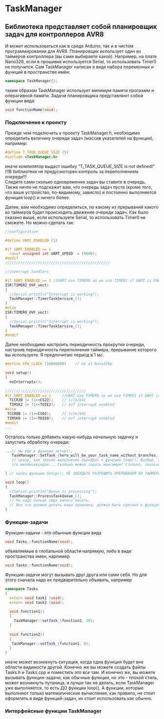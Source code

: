 # TaskManager
## Библиотека представляет собой планировщик задач для контроллеров AVR8
И может использоваться как в среде Arduino, так и в чистом программировании для AVR8.
Планировщик использует один из таймеров контроллера (вы сами выбираете какой). Например, на плате Nano328, 
если в прошивке используется Serial, то использовать Timer0 не получится.
Сам TaskManager написан в виде набора переменных и функций в пространстве имён:

```C++
namespace TaskManager{};
```
таким образом TaskManager использует минимум памяти программ и оперативной памяти.
Задачи планировщика представляют собой функции вида:

```C++
void functionName(void);
```

### Подключение к проекту

Прежде чем подключить к проекту TaskManager.h, необходимо определить величину 
очереди задач (массив указателей на функции), например:

```C++
#define T_TASK_QUEUE_SIZE (5)
#include <TaskManager.h>
```
иначе компилятор выдаст ошибку "T_TASK_QUEUE_SIZE is not defined!"     
!!!В библиотеке не предусмоторен контроль за переполнением очереди!!!  
Следите сами сколько одновременно задач вы ставите в очередь.
Также ничто не подскажет вам, что очередь задач пуста (кроме того, что ваше устройство, по-видимому, зависло)
и постоянно выполняется функция loop() и ничего более.

Далее, вам необходимо определиться, по какому из прерываний какого 
из таймеров будет происходить движение очереди задач.
Как было сказано выше, если используете Serial, то использовать Timer0
не сможете. Но можно сделать так:

```C++
//configuration

#define UART_ENABLED (1)

#if UART_ENABLED == 1
  const unsigned int UART_SPEED  = (9600);
#endif
////////////////////////////////////////////////

//interrupt handlers

#if UART_ENABLED == 1 //UART use TIMER0 so we use TIMER2 if UART is ENABLED
ISR(TIMER2_OVF_vect)
{
  //Serial.println("Interrupt is working");
  TaskManager::TimerTaskService_();
}
#else
ISR(TIMER0_OVF_vect)
{
  //Serial.println("Interrupt is working");
  TaskManager::TimerTaskService_();
}
#endif
```
Далее необходимо настроить периодичность прокрутки очереди, настроив периодичность
переполнения таймера, прерывание которого вы используете. Я предпочитаю период в 1 мс.

```C++
#define CPU_CLOCK (16000000) 	// Hz at Nano328p

void setup()
{
  noInterrupts();
  
/////////////////////////////////////
#if UART_ENABLED == 1     //UART use TIMER0 so we use TIMER2 if UART is ENABLED
  TCCR2B |= (1<<CS22);    // (clk/64)
  TIMSK2 |= (1<<TOIE2);   // ovf interrupt enabled
#else
 TCCR0B |= (1<<CS02);     // (clk/64)
 TIMSK0 |= (1<<TOIE0);    // ovf interrupt enabled
#endif
...
```
Осталось только добавить какую-нибудь начальную задачку и запустить обработку очереди:

```C++
...// мы еще в функции setup();
   TaskManager::SetTask_(here_will_be_your_task_name_without_branches, 0); //если вторым аргументом стоит 0, задача запустится 
   // сразу, как только выполнение перейдет к функции loop(). Вообще, это задержка выполнения задачи, в моём случае - 
   //в миллисекундах... Сколько можно задать максимум? Столько, сколько позволяет unsigned int.

} // конец функции Setup(); НЕ ЗАБУДЬТЕ РАЗРЕШИТЬ ПРЕРЫВАНИЯ ПО ТАЙМЕРАМ И ГЛОБАЛЬНО

void loop()
{
  //Serial.println("Queue is processing");
  TaskManager::ProcessTaskQueue_();
  // Не надо больше сюда ничего писать.
  // Все что должна делать ваша прошивка, должно быть сделано в функциях-задачах
}
```


### Функции-задачи
Функции-задачи - это обычные функции вида

```C++
void Tasks::functionName(void);
```
объявляемые в глобальной области напрямую, либо в виде пространства имен, нарпимер

```C++
void Tasks::functionName(void);
```
Функции-задачи могут вызывать друг друга или сами себя. Но для этого сначала надо их 
предварительно объявить, например

```C++
namespace Tasks
{
  extern void task1 (void);
  extern void task2 (void);
  
  void function1()
  {
    TaskManager::setTask_(function2, 10);
  }
  
  void function2()
  {
   TaskManager::setTask_(function1, 0);
  }
}
```
иначе может возникнуть ситуация, когда одна функция будет вне области видимости другой.
Конечно же вы можете создать файлы Tasks.h и Tasks.cpp и поместить это все там.
И конечно же, вы можете вызывать функции-задачи, как обычные функции, но это - 
плохой стиль, может возникнуть путаница, и лучше так не делать, если TaskManager 
уже выполняется, то есть ДО функции loop().
А функции, которые выполняют только математические вычисления, как правило, не стоит
оформлять в виде функций-задач, их стоит использовать как обычно.

### Интерфейсные функции TaskManager
